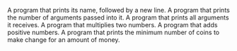A program that prints its name, followed by a new line.
A program that prints the number of arguments passed into it.
A program that prints all arguments it receives.
A program that multiplies two numbers.
A program that adds positive numbers.
A program that prints the minimum number of coins to make change for an amount
of money.
